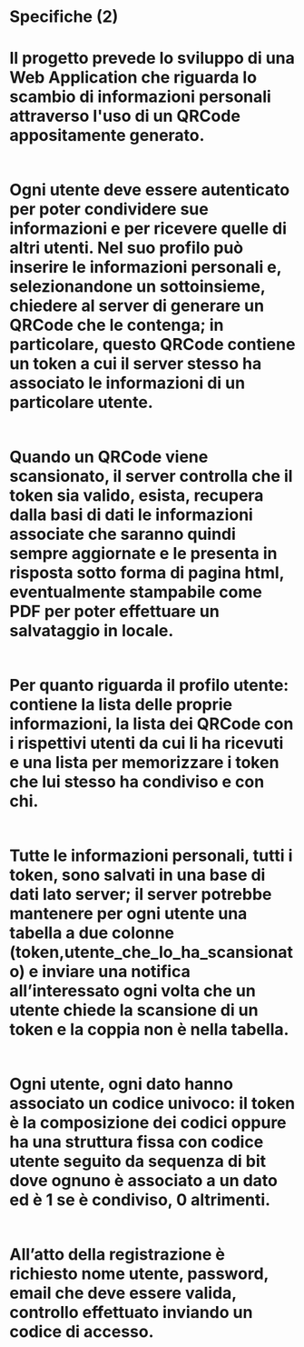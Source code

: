 <h1>Specifiche (2)<h1>

<p>
Il progetto prevede lo sviluppo di una Web Application che riguarda lo 
scambio di informazioni personali attraverso l'uso di un QRCode 
appositamente generato.<br><br>

Ogni utente deve essere autenticato per poter condividere sue informazioni 
e per ricevere quelle di altri utenti. Nel suo profilo può inserire le 
informazioni personali e, selezionandone un sottoinsieme, chiedere al 
server di generare un QRCode che le contenga; in particolare, questo 
QRCode contiene un token a cui il server stesso ha associato le 
informazioni di un particolare utente. <br><br>

Quando un QRCode viene scansionato, il server controlla che il token sia 
valido, esista, recupera dalla basi di dati le informazioni associate 
che saranno quindi sempre aggiornate e le presenta in risposta sotto 
forma di pagina html, eventualmente stampabile come PDF per poter 
effettuare un salvataggio in locale.<br><br>

Per quanto riguarda il profilo utente: contiene la lista delle proprie 
informazioni, la lista dei QRCode con i rispettivi utenti da cui li ha 
ricevuti e una lista per memorizzare i token che lui stesso ha condiviso 
e con chi. <br><br>

Tutte le informazioni personali, tutti i token, sono salvati in una base 
di dati lato server; il server potrebbe mantenere per ogni utente una 
tabella a due colonne (token,utente_che_lo_ha_scansionato) e inviare una 
notifica all’interessato ogni volta che un utente chiede la scansione di 
un token e la coppia non è nella tabella.<br><br>

Ogni utente, ogni dato hanno associato un codice univoco: il token è la 
composizione dei codici oppure ha una struttura fissa con codice utente 
seguito da sequenza di bit dove ognuno è associato a un dato ed è 1 se è 
condiviso, 0 altrimenti.<br><br>

All’atto della registrazione è richiesto nome utente, password, email 
che deve essere valida, controllo effettuato inviando un codice di accesso.
<br>
</p>

